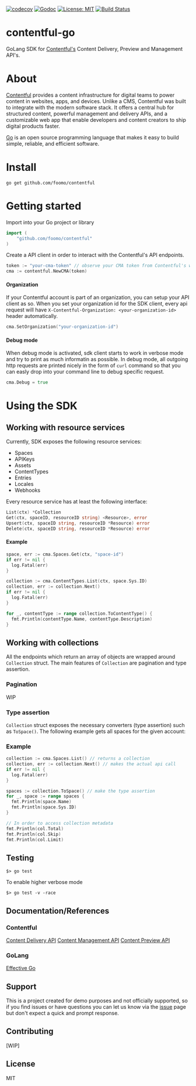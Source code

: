 [![codecov](https://codecov.io/gh/contentful-labs/contentful-go/branch/master/graph/badge.svg)](https://codecov.io/gh/contentful-labs/contentful-go)
[![Godoc](https://img.shields.io/badge/godoc-Reference-brightgreen.svg?style=flat)](https://godoc.org/github.com/contentful-labs/contentful-go)
[![License: MIT](https://img.shields.io/badge/License-MIT-yellow.svg)](https://opensource.org/licenses/MIT)
[![Build Status](https://travis-ci.com/contentful-labs/contentful-go.svg?token=ppF3HxXy28XU9AwHHiGX&branch=master)](https://travis-ci.com/contentful-labs/contentful-go)


# contentful-go

GoLang SDK for [Contentful's](https://www.contentful.com) Content Delivery, Preview and Management API's.

# About

[Contentful](https://www.contentful.com) provides a content infrastructure for digital teams to power content in websites, apps, and devices. Unlike a CMS, Contentful was built to integrate with the modern software stack. It offers a central hub for structured content, powerful management and delivery APIs, and a customizable web app that enable developers and content creators to ship digital products faster.

[Go](https://golang.org) is an open source programming language that makes it easy to build simple, reliable, and efficient software.

# Install

`go get github.com/foomo/contentful`

# Getting started

Import into your Go project or library

```go
import (
	"github.com/foomo/contentful"
)
```

Create a API client in order to interact with the Contentful's API endpoints.

```go
token := "your-cma-token" // observe your CMA token from Contentful's web page
cma := contentful.NewCMA(token)
```

#### Organization

If your Contentful account is part of an organization, you can setup your API client as so. When you set your organization id for the SDK client, every api request will have `X-Contentful-Organization: <your-organization-id>` header automatically.

```go
cma.SetOrganization("your-organization-id")
```

#### Debug mode

When debug mode is activated, sdk client starts to work in verbose mode and try to print as much informatin as possible. In debug mode, all outgoing http requests are printed nicely in the form of `curl` command so that you can easly drop into your command line to debug specific request.

```go
cma.Debug = true
```

# Using the SDK

## Working with resource services

Currently, SDK exposes the following resource services:

* Spaces
* APIKeys
* Assets
* ContentTypes
* Entries
* Locales
* Webhooks

Every resource service has at least the following interface:

```go
List(ctx) *Collection
Get(ctx, spaceID, resourceID string) <Resource>, error
Upsert(ctx, spaceID string, resourceID *Resource) error
Delete(ctx, spaceID string, resourceID *Resource) error
```

#### Example

```go
space, err := cma.Spaces.Get(ctx, "space-id")
if err != nil {
  log.Fatal(err)
}

collection := cma.ContentTypes.List(ctx, space.Sys.ID)
collection, err := collection.Next()
if err != nil {
  log.Fatal(err)
}

for _, contentType := range collection.ToContentType() {
  fmt.Println(contentType.Name, contentType.Description)
}
```

## Working with collections

All the endpoints which return an array of objects are wrapped around `Collection` struct. The main features of `Collection` are pagination and type assertion.

### Pagination
WIP

### Type assertion

`Collection` struct exposes the necessary converters (type assertion) such as `ToSpace()`. The following example gets all spaces for the given account:

### Example

```go
collection := cma.Spaces.List() // returns a collection
collection, err := collection.Next() // makes the actual api call
if err != nil {
  log.Fatal(err)
}

spaces := collection.ToSpace() // make the type assertion
for _, space := range spaces {
  fmt.Println(space.Name)
  fmt.Println(space.Sys.ID)
}

// In order to access collection metadata
fmt.Println(col.Total)
fmt.Println(col.Skip)
fmt.Println(col.Limit)
```

## Testing

```shell
$> go test
```

To enable higher verbose mode

```shell
$> go test -v -race
```

## Documentation/References

### Contentful
[Content Delivery API](https://www.contentful.com/developers/docs/references/content-delivery-api/)
[Content Management API](https://www.contentful.com/developers/docs/references/content-management-api/)
[Content Preview API](https://www.contentful.com/developers/docs/references/content-preview-api/)

### GoLang
[Effective Go](https://golang.org/doc/effective_go.html)

## Support

This is a project created for demo purposes and not officially supported, so if you find issues or have questions you can let us know via the [issue](https://github.com/contentful-labs/contentful-go/issues/new) page but don't expect a quick and prompt response.

## Contributing

[WIP]

## License

MIT
